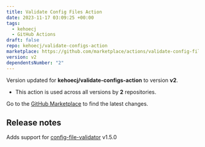```yaml
---
title: Validate Config Files Action
date: 2023-11-17 03:09:25 +00:00
tags:
  - kehoecj
  - GitHub Actions
draft: false
repo: kehoecj/validate-configs-action
marketplace: https://github.com/marketplace/actions/validate-config-files-action
version: v2
dependentsNumber: "2"
---
```



Version updated for **kehoecj/validate-configs-action** to version **v2**.
- This action is used across all versions by **2** repositories.

Go to the [GitHub Marketplace](https://github.com/marketplace/actions/validate-config-files-action) to find the latest changes.

## Release notes

Adds support for [config-file-validator](https://github.com/Boeing/config-file-validator) v1.5.0
